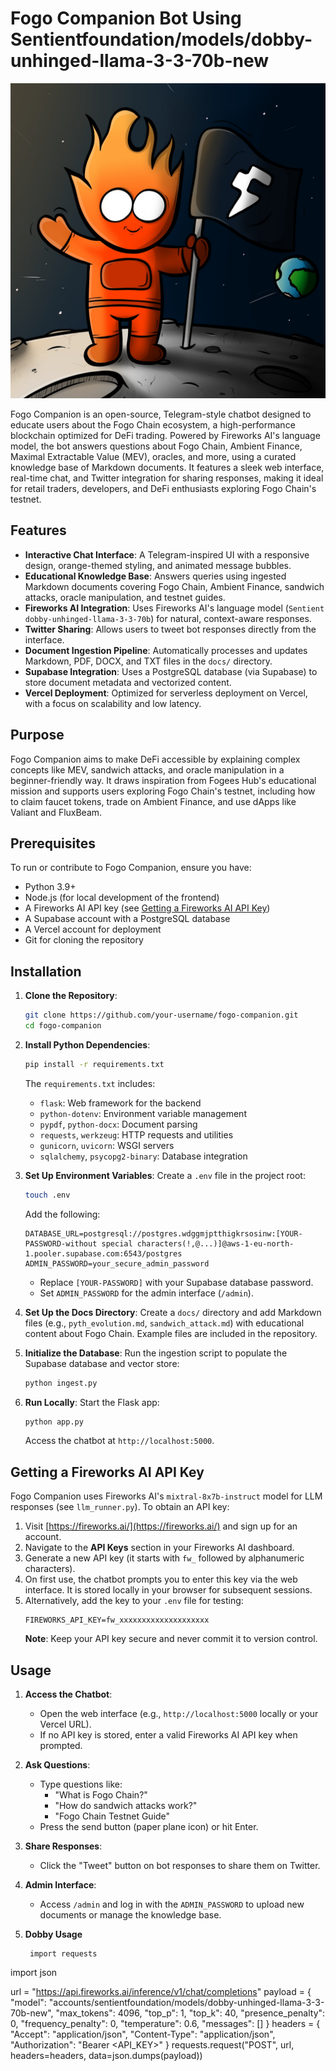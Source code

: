    # Fogo Companion Bot Using Sentientfoundation/models/dobby-unhinged-llama-3-3-70b-new

   ![Fogo Companion Interface](static/background.jpg)

   Fogo Companion is an open-source, Telegram-style chatbot designed to educate users about the Fogo Chain ecosystem, a high-performance blockchain optimized for DeFi trading. Powered by Fireworks AI's language model, the bot answers questions about Fogo Chain, Ambient Finance, Maximal Extractable Value (MEV), oracles, and more, using a curated knowledge base of Markdown documents. It features a sleek web interface, real-time chat, and Twitter integration for sharing responses, making it ideal for retail traders, developers, and DeFi enthusiasts exploring Fogo Chain's testnet.

   ## Features

   - **Interactive Chat Interface**: A Telegram-inspired UI with a responsive design, orange-themed styling, and animated message bubbles.
   - **Educational Knowledge Base**: Answers queries using ingested Markdown documents covering Fogo Chain, Ambient Finance, sandwich attacks, oracle manipulation, and testnet guides.
   - **Fireworks AI Integration**: Uses Fireworks AI's language model (`Sentient dobby-unhinged-llama-3-3-70b`) for natural, context-aware responses.
   - **Twitter Sharing**: Allows users to tweet bot responses directly from the interface.
   - **Document Ingestion Pipeline**: Automatically processes and updates Markdown, PDF, DOCX, and TXT files in the `docs/` directory.
   - **Supabase Integration**: Uses a PostgreSQL database (via Supabase) to store document metadata and vectorized content.
   - **Vercel Deployment**: Optimized for serverless deployment on Vercel, with a focus on scalability and low latency.

   ## Purpose

   Fogo Companion aims to make DeFi accessible by explaining complex concepts like MEV, sandwich attacks, and oracle manipulation in a beginner-friendly way. It draws inspiration from Fogees Hub's educational mission and supports users exploring Fogo Chain's testnet, including how to claim faucet tokens, trade on Ambient Finance, and use dApps like Valiant and FluxBeam.

   ## Prerequisites

   To run or contribute to Fogo Companion, ensure you have:
   - Python 3.9+
   - Node.js (for local development of the frontend)
   - A Fireworks AI API key (see [Getting a Fireworks AI API Key](#getting-a-fireworks-ai-api-key))
   - A Supabase account with a PostgreSQL database
   - A Vercel account for deployment
   - Git for cloning the repository

   ## Installation

   1. **Clone the Repository**:
      ```bash
      git clone https://github.com/your-username/fogo-companion.git
      cd fogo-companion
      ```

   2. **Install Python Dependencies**:
      ```bash
      pip install -r requirements.txt
      ```
      The `requirements.txt` includes:
      - `flask`: Web framework for the backend
      - `python-dotenv`: Environment variable management
      - `pypdf`, `python-docx`: Document parsing
      - `requests`, `werkzeug`: HTTP requests and utilities
      - `gunicorn`, `uvicorn`: WSGI servers
      - `sqlalchemy`, `psycopg2-binary`: Database integration

   3. **Set Up Environment Variables**:
      Create a `.env` file in the project root:
      ```bash
      touch .env
      ```
      Add the following:
      ```
      DATABASE_URL=postgresql://postgres.wdggmjptthigkrsosinw:[YOUR-PASSWORD-without special characters(!,@...)]@aws-1-eu-north-1.pooler.supabase.com:6543/postgres
      ADMIN_PASSWORD=your_secure_admin_password
      ```
      - Replace `[YOUR-PASSWORD]` with your Supabase database password.
      - Set `ADMIN_PASSWORD` for the admin interface (`/admin`).

   4. **Set Up the Docs Directory**:
      Create a `docs/` directory and add Markdown files (e.g., `pyth_evolution.md`, `sandwich_attack.md`) with educational content about Fogo Chain. Example files are included in the repository.

   5. **Initialize the Database**:
      Run the ingestion script to populate the Supabase database and vector store:
      ```bash
      python ingest.py
      ```

   6. **Run Locally**:
      Start the Flask app:
      ```bash
      python app.py
      ```
      Access the chatbot at `http://localhost:5000`.

   ## Getting a Fireworks AI API Key

   Fogo Companion uses Fireworks AI's `mixtral-8x7b-instruct` model for LLM responses (see `llm_runner.py`). To obtain an API key:
   1. Visit [https://fireworks.ai/](https://fireworks.ai/) and sign up for an account.
   2. Navigate to the **API Keys** section in your Fireworks AI dashboard.
   3. Generate a new API key (it starts with `fw_` followed by alphanumeric characters).
   4. On first use, the chatbot prompts you to enter this key via the web interface. It is stored locally in your browser for subsequent sessions.
   5. Alternatively, add the key to your `.env` file for testing:
      ```
      FIREWORKS_API_KEY=fw_xxxxxxxxxxxxxxxxxxxx
      ```
      **Note**: Keep your API key secure and never commit it to version control.

   ## Usage

   1. **Access the Chatbot**:
      - Open the web interface (e.g., `http://localhost:5000` locally or your Vercel URL).
      - If no API key is stored, enter a valid Fireworks AI API key when prompted.

   2. **Ask Questions**:
      - Type questions like:
        - "What is Fogo Chain?"
        - "How do sandwich attacks work?"
        - "Fogo Chain Testnet Guide"
      - Press the send button (paper plane icon) or hit Enter.

   3. **Share Responses**:
      - Click the "Tweet" button on bot responses to share them on Twitter.

   4. **Admin Interface**:
      - Access `/admin` and log in with the `ADMIN_PASSWORD` to upload new documents or manage the knowledge base.
   5. **Dobby Usage**
      ```
       import requests
import json

url = "https://api.fireworks.ai/inference/v1/chat/completions"
payload = {
  "model": "accounts/sentientfoundation/models/dobby-unhinged-llama-3-3-70b-new",
  "max_tokens": 4096,
  "top_p": 1,
  "top_k": 40,
  "presence_penalty": 0,
  "frequency_penalty": 0,
  "temperature": 0.6,
  "messages": []
}
headers = {
  "Accept": "application/json",
  "Content-Type": "application/json",
  "Authorization": "Bearer <API_KEY>"
}
requests.request("POST", url, headers=headers, data=json.dumps(payload))
```


